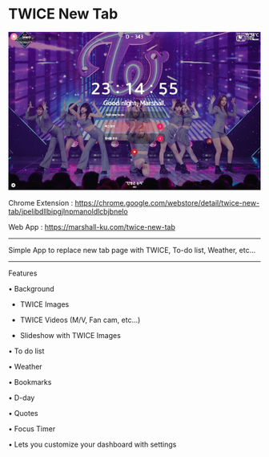 # TWICE New Tab

<img src="./thumbnail.jpg" alt="TWICE New Tab">

Chrome Extension : https://chrome.google.com/webstore/detail/twice-new-tab/jpelibdllbipgjlnpmanoldlcbjbnelo

Web App : https://marshall-ku.com/twice-new-tab

***

Simple App to replace new tab page with TWICE, To-do list, Weather, etc...

***

Features

• Background

  - TWICE Images
  
  - TWICE Videos (M/V, Fan cam, etc...)
  
  - Slideshow with TWICE Images
  
• To do list

• Weather

• Bookmarks

• D-day

• Quotes

• Focus Timer

• Lets you customize your dashboard with settings
